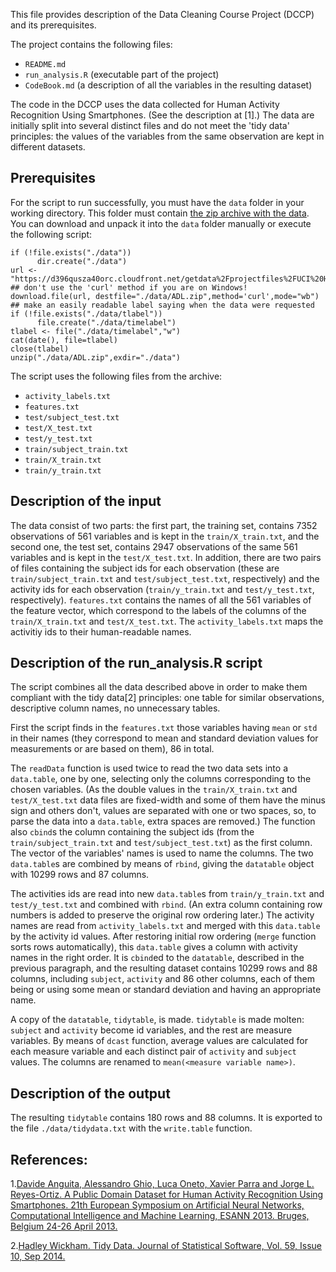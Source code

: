 
This file provides description of the Data Cleaning Course Project (DCCP) and its prerequisites.


The project contains the following files:
* `README.md` 
* `run_analysis.R` (executable part of the project)
* `CodeBook.md` (a description of all the variables in the resulting dataset)



The code in the DCCP uses the data collected for Human Activity Recognition Using Smartphones. (See the description at [1].) The data are initially split into several distinct files and do not meet the 'tidy data' principles: the values of the variables from the same observation are kept in different datasets. 

## Prerequisites

For the script to run successfully, you must have the `data` folder in your working directory. This folder must contain [the zip archive with the data](https://d396qusza40orc.cloudfront.net/getdata%2Fprojectfiles%2FUCI%20HAR%20Dataset.zip). You can download and unpack it into the `data` folder manually or execute the following script:

```
if (!file.exists("./data"))
      dir.create("./data")
url <- "https://d396qusza40orc.cloudfront.net/getdata%2Fprojectfiles%2FUCI%20HAR%20Dataset.zip"
## don't use the 'curl' method if you are on Windows!
download.file(url, destfile="./data/ADL.zip",method='curl',mode="wb")
## make an easily readable label saying when the data were requested
if (!file.exists("./data/tlabel"))
      file.create("./data/timelabel")
tlabel <- file("./data/timelabel","w")
cat(date(), file=tlabel)
close(tlabel)
unzip("./data/ADL.zip",exdir="./data")
```

The script uses the following files from the archive:
* `activity_labels.txt`
* `features.txt`
* `test/subject_test.txt`
* `test/X_test.txt`
* `test/y_test.txt`
* `train/subject_train.txt`
* `train/X_train.txt`
* `train/y_train.txt`

## Description of the input

The data consist of two parts: the first part, the training set, contains 7352 observations of 561 variables and is kept in the `train/X_train.txt`, and the second one, the test set, contains 2947 observations of the same 561 variables and is kept in the `test/X_test.txt`. In addition, there are two pairs of files containing the subject ids for each observation (these are `train/subject_train.txt` and `test/subject_test.txt`, respectively) and the activity ids for each observation (`train/y_train.txt` and `test/y_test.txt`, respectively). `features.txt` contains the names of all the 561 variables of the feature vector, which correspond to the labels of the columns of the `train/X_train.txt` and `test/X_test.txt`. The `activity_labels.txt` maps the activitiy ids to their human-readable names. 

## Description of the run_analysis.R script

The script combines all the data described above in order to make them compliant with the tidy data[2] principles: one table for similar observations, descriptive column names, no unnecessary tables. 

First the script finds in the `features.txt` those variables having `mean` or `std` in their names (they correspond to mean and standard deviation values for measurements or are based on them), 86 in total. 

The `readData` function is used twice to read the two data sets into a `data.table`, one by one, selecting only the columns corresponding to the chosen variables. (As the double values in the `train/X_train.txt` and `test/X_test.txt` data files are fixed-width and some of them have the minus sign and others don't, values are separated with one or two spaces, so, to parse the data into a `data.table`, extra spaces are removed.) The function also `cbind`s the column containing the subject ids (from the `train/subject_train.txt` and `test/subject_test.txt`) as the first column. The vector of the variables' names is used to name the columns. The two `data.table`s are combined by means of `rbind`, giving the `datatable` object with 10299 rows and 87 columns.

The activities ids are read into new `data.table`s from `train/y_train.txt` and `test/y_test.txt` and combined with `rbind`. (An extra column containing row numbers is added to preserve the original row ordering later.) The activity names are read from `activity_labels.txt` and merged with this `data.table` by the activity id values. After restoring initial row ordering (`merge` function sorts rows automatically), this `data.table` gives a column with activity names in the right order. It is `cbind`ed to the `datatable`, described in the previous paragraph, and the resulting dataset contains 10299 rows and 88 columns, including `subject`, `activity` and 86 other columns, each of them being or using some mean or standard deviation and having an appropriate name.

A copy of the `datatable`, `tidytable`, is made. `tidytable` is made molten: `subject` and `activity` become id variables, and the rest are measure variables. By means of `dcast` function, average values are calculated for each measure variable and each distinct pair of `activity` and `subject` values. The columns are renamed to `mean(<measure variable name>)`.

## Description of the output

The resulting `tidytable` contains 180 rows and 88 columns. It is exported to the file `./data/tidydata.txt` with the `write.table` function.



## References:

1.[Davide Anguita, Alessandro Ghio, Luca Oneto, Xavier Parra and Jorge L. Reyes-Ortiz. A Public Domain Dataset for Human Activity Recognition Using Smartphones. 21th European Symposium on Artificial Neural Networks, Computational Intelligence and Machine Learning, ESANN 2013. Bruges, Belgium 24-26 April 2013.](http://archive.ics.uci.edu/ml/datasets/Human+Activity+Recognition+Using+Smartphones)

2.[Hadley Wickham. Tidy Data. Journal of Statistical Software, Vol. 59, Issue 10, Sep 2014.](http://www.jstatsoft.org/v59/i10/paper)

